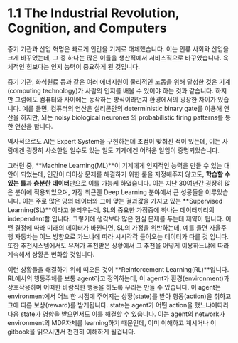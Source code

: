 # 1.1 The Industrial Revolution, Cognition, and Computers

 증기 기관과 산업 혁명은 빠르게 인간을 기계로 대체했습니다. 이는 인류 사회와 산업을 크게 바꾸었는데, 그 중 하나는 많은 이들을 생산직에서 서비스직으로 바꾸었습니다. 육체적인 힘보다는 인지 능력이 중요하게 된 것입니다. 

 증기 기관, 화석원료 등과 같은 여러 에너지원이 물리적인 노동을 위해 달성한 것은 기계\(computing technology\)가 사람의 인지를 배울 수 있어야 하는 것과 같습니다. 하지만 그럼에도 컴퓨터와 사이에는 동작하는 방식이라던지 환경에서의 굉장한 차이가 있습니다. 예를 들면, 컴퓨터의 연산은 실리콘안의 deterministic binary gate를 이용해 연산을 하지만, 뇌는 noisy biological neurones 의 probabilistic firing patterns를 통한 연산을 합니다.

 역사적으로도 AI는 Expert System을 구현하는데 초점이 맞춰진 적이 있는데, 이는 사람에겐 굉장히 사소한일 일수도 있는 일도 기계에겐 어려운 일임이 증명되었습니다. 

 그러던 중, **Machine Learning\(ML\)**이 기계에게 인지적인 능력을 만들 수 있는 대안이 되었는데, 인간이 더이상 문제를 해결하기 위한 룰을 지정해주지 않고도, **학습할 수 있는 룰**과 **충분한 데이터**만으로 이를 가능케 하였습니다. 이는 지난 30여년간 굉장히 많은 분야에 적용되었으며, 가장 최근엔 Deep Learning 분야에서 큰 성공들을 이루었습니다. 이는 주로 많은 양의 데이터와 그에 맞는 결과값을 가지고 있는 **Supervised Learning\(SL\)**이라고 불리우는데, SL의 중요한 가정중에 하나는 데이터끼리의 independent함 입니다. 그렇기에 생각보다 많은 현실 문제를 푸는데 제약이 됩니다. 어떤 결정에 따라 미래의 데이터가 바뀐다면, SL의 가정을 위반하는데, 예를 들면 자율주행 자동차는 어느 방향으로 가느냐에 따라 시시각각 들어오는 데이터가 다를 것 입니다. 또한 추천시스템에서도 유저가 추천받은 상황에서 그 추천을 어떻게 이용하느냐에 따라 계속해서 상황은 변화할 것입니다.

  이런 상황들을 해결하기 위해 떠오른 것이 **Reinforcement Learning\(RL\)**입니다. RL에서의 행동주체를 보통 agent라고 정의하는데, 이 agent가 환경\(environment\)과 상호작용하며 어떠한 바람직한 행동을 하도록 우리는 만들 수 있습니다. 이 agent는 environment에서 어느 한 시점에 주어지는 상황\(state\)를 받아 행동\(action\)을 취하고 그에 따른 보상\(reward\)를 받게됩니다. state는 agent가 어떤 action을 했느냐에따라 다음 state가 영향을 받으면서도 이를 해결할 수 있습니다. 이는 agent의 network가 environment의 MDP자체를 learning하기 때문인데, 이미 이해하고 계시거나 이 gitbook을 읽으시면서 천천히 이해하게 될겁니다.



